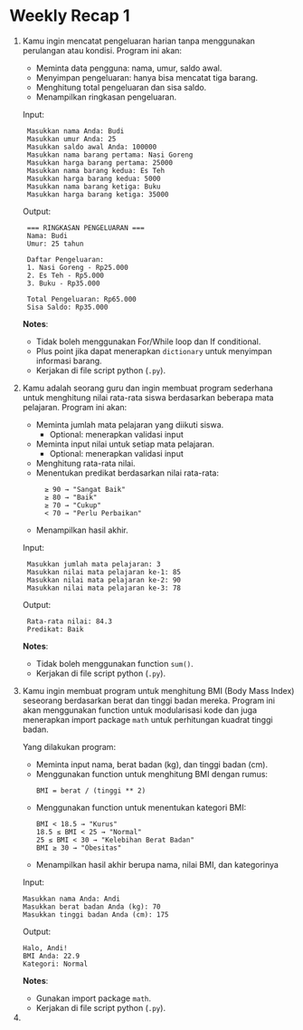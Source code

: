 # Weekly Recap 1

1. Kamu ingin mencatat pengeluaran harian tanpa menggunakan perulangan atau kondisi. Program ini akan:

   - Meminta data pengguna: nama, umur, saldo awal.
   - Menyimpan pengeluaran: hanya bisa mencatat tiga barang.
   - Menghitung total pengeluaran dan sisa saldo.
   - Menampilkan ringkasan pengeluaran.

   Input:

   ```
    Masukkan nama Anda: Budi
    Masukkan umur Anda: 25
    Masukkan saldo awal Anda: 100000
    Masukkan nama barang pertama: Nasi Goreng
    Masukkan harga barang pertama: 25000
    Masukkan nama barang kedua: Es Teh
    Masukkan harga barang kedua: 5000
    Masukkan nama barang ketiga: Buku
    Masukkan harga barang ketiga: 35000
   ```

   Output:

   ```
    === RINGKASAN PENGELUARAN ===
    Nama: Budi
    Umur: 25 tahun

    Daftar Pengeluaran:
    1. Nasi Goreng - Rp25.000
    2. Es Teh - Rp5.000
    3. Buku - Rp35.000

    Total Pengeluaran: Rp65.000
    Sisa Saldo: Rp35.000
   ```

   **Notes**:

   - Tidak boleh menggunakan For/While loop dan If conditional.
   - Plus point jika dapat menerapkan `dictionary` untuk menyimpan informasi barang.
   - Kerjakan di file script python (`.py`).

2. Kamu adalah seorang guru dan ingin membuat program sederhana untuk menghitung nilai rata-rata siswa berdasarkan beberapa mata pelajaran. Program ini akan:

   - Meminta jumlah mata pelajaran yang diikuti siswa.
     - Optional: menerapkan validasi input
   - Meminta input nilai untuk setiap mata pelajaran.
     - Optional: menerapkan validasi input
   - Menghitung rata-rata nilai.
   - Menentukan predikat berdasarkan nilai rata-rata:
     ```
       ≥ 90 → "Sangat Baik"
       ≥ 80 → "Baik"
       ≥ 70 → "Cukup"
       < 70 → "Perlu Perbaikan"
     ```
   - Menampilkan hasil akhir.

   Input:

   ```
    Masukkan jumlah mata pelajaran: 3
    Masukkan nilai mata pelajaran ke-1: 85
    Masukkan nilai mata pelajaran ke-2: 90
    Masukkan nilai mata pelajaran ke-3: 78
   ```

   Output:

   ```
    Rata-rata nilai: 84.3
    Predikat: Baik
   ```

   **Notes**:

   - Tidak boleh menggunakan function `sum()`.
   - Kerjakan di file script python (`.py`).

3. Kamu ingin membuat program untuk menghitung BMI (Body Mass Index) seseorang berdasarkan berat dan tinggi badan mereka. Program ini akan menggunakan function untuk modularisasi kode dan juga menerapkan import package `math` untuk perhitungan kuadrat tinggi badan.

   Yang dilakukan program:

   - Meminta input nama, berat badan (kg), dan tinggi badan (cm).
   - Menggunakan function untuk menghitung BMI dengan rumus:
     ```
     BMI = berat / (tinggi ** 2)
     ```
   - Menggunakan function untuk menentukan kategori BMI:
     ```
     BMI < 18.5 → "Kurus"
     18.5 ≤ BMI < 25 → "Normal"
     25 ≤ BMI < 30 → "Kelebihan Berat Badan"
     BMI ≥ 30 → "Obesitas"
     ```
   - Menampilkan hasil akhir berupa nama, nilai BMI, dan kategorinya

   Input:

   ```
   Masukkan nama Anda: Andi
   Masukkan berat badan Anda (kg): 70
   Masukkan tinggi badan Anda (cm): 175
   ```

   Output:

   ```
   Halo, Andi!
   BMI Anda: 22.9
   Kategori: Normal
   ```

   **Notes**:

   - Gunakan import package `math`.
   - Kerjakan di file script python (`.py`).

4. 
